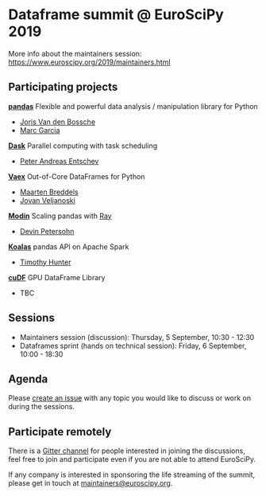 # Dataframe summit @ EuroSciPy 2019

More info about the maintainers session: https://www.euroscipy.org/2019/maintainers.html

## Participating projects

**[pandas](https://github.com/pandas-dev/pandas)** Flexible and powerful data analysis / manipulation library for Python

- [Joris Van den Bossche](https://github.com/jorisvandenbossche)
- [Marc Garcia](https://github.com/datapythonista)

**[Dask](https://github.com/dask/dask)** Parallel computing with task scheduling

- [Peter Andreas Entschev](https://github.com/pentschev)

**[Vaex](https://github.com/vaexio/vaex)** Out-of-Core DataFrames for Python

- [Maarten Breddels](https://github.com/maartenbreddels)
- [Jovan Veljanoski](https://github.com/JovanVeljanoski)

**[Modin](https://github.com/modin-project/modin)** Scaling pandas with [Ray](https://github.com/ray-project/ray/)

- [Devin Petersohn](https://github.com/devin-petersohn)

**[Koalas](https://github.com/databricks/koalas)** pandas API on Apache Spark

- [Timothy Hunter](https://github.com/thunterdb)

**[cuDF](https://github.com/rapidsai/cudf)** GPU DataFrame Library

- TBC

## Sessions

- Maintainers session (discussion): Thursday, 5 September, 10:30 - 12:30
- Dataframes sprint (hands on technical session): Friday, 6 September, 10:00 - 18:30

## Agenda

Please [create an issue](https://github.com/python-sprints/dataframe-summit/issues/new) with any topic you would like to discuss or work on during the sessions.

## Participate remotely

There is a [Gitter channel](https://gitter.im/py-sprints/dataframe-summit) for people interested in joining the discussions, feel free to join and participate even if you are not able to attend EuroSciPy.

If any company is interested in sponsoring the life streaming of the summit, please get in touch at <maintainers@euroscipy.org>.
